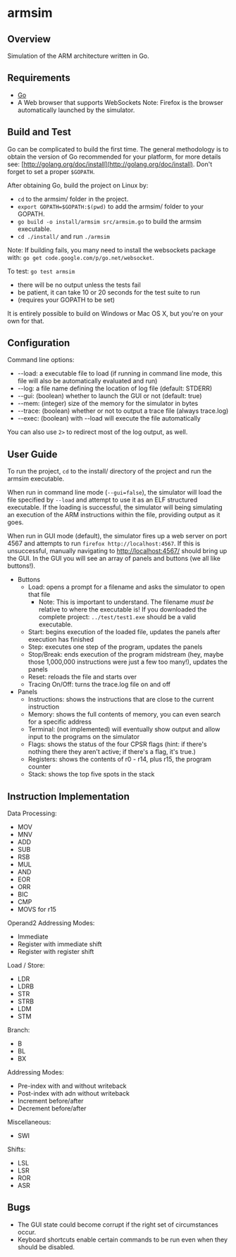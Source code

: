 armsim
======

Overview
--------

Simulation of the ARM architecture written in Go.

Requirements
------------

- [Go](http://www.golang.org/)
- A Web browser that supports WebSockets Note: Firefox is the browser
  automatically launched by the simulator.

Build and Test
-------------

Go can be complicated to build the first time. The general methodology is to
obtain the version of Go recommended for your platform, for more details see:
[http://golang.org/doc/install](http://golang.org/doc/install). Don't forget to
set a proper `$GOPATH`.

After obtaining Go, build the project on Linux by:
- `cd` to the armsim/ folder in the project.
- `export GOPATH=$GOPATH:$(pwd)` to add the armsim/ folder to your GOPATH.
- `go build -o install/armsim src/armsim.go` to build the armsim executable.
- `cd ./install/` and run `./armsim`

Note: If building fails, you many need to install the websockets package with:
`go get code.google.com/p/go.net/websocket`.

To test: `go test armsim`
  - there will be no output unless the tests fail
  - be patient, it can take 10 or 20 seconds for the test suite to run
  - (requires your GOPATH to be set)

It is entirely possible to build on Windows or Mac OS X, but you're on your own
for that.

Configuration
-------------

Command line options:
- --load: a executable file to load (if running in command line mode, this file
  will also be automatically evaluated and run)
- --log: a file name defining the location of log file (default: STDERR)
- --gui: (boolean) whether to launch the GUI or not (default: true)
- --mem: (integer) size of the memory for the simulator in bytes
- --trace: (boolean) whether or not to output a trace file (always trace.log)
- --exec: (boolean) with --load will execute the file automatically

You can also use `2>` to redirect most of the log output, as well.

User Guide
---------

To run the project, `cd` to the install/ directory of the project and
run the armsim executable.

When run in command line mode (`--gui=false`), the simulator will load the file
specified by `--load` and attempt to use it as an ELF structured executable. If
the loading is successful, the simulator will being simulating an execution of
the ARM instructions within the file, providing output as it goes.

When run in GUI mode (default), the simulator fires up a web server on port 4567
and attempts to run `firefox http://localhost:4567`. If this is unsuccessful,
manually navigating to [http://localhost:4567/](http://localhost:4567/) should
bring up the GUI. In the GUI you will see an array of panels and buttons (we
all like buttons!).

- Buttons
  - Load: opens a prompt for a filename and asks the simulator to open that file
    - Note: This is important to understand. The filename *must be* relative to where the
    executable is! If you downloaded the complete project: `../test/test1.exe`
    should be a valid executable.
  - Start: begins execution of the loaded file, updates the panels after execution
    has finished
  - Step: executes one step of the program, updates the panels
  - Stop/Break: ends execution of the program midstream (hey, maybe those 1,000,000
    instructions were just a few too many!), updates the panels
  - Reset: reloads the file and starts over
  - Tracing On/Off: turns the trace.log file on and off
- Panels
  - Instructions: shows the instructions that are close to the current instruction
  - Memory: shows the full contents of memory, you can even search for a specific
    address
  - Terminal: (not implemented) will eventually show output and allow input to
    the programs on the simulator
  - Flags: shows the status of the four CPSR flags (hint: if there's nothing there
    they aren't active; if there's a flag, it's true.)
  - Registers: shows the contents of r0 - r14, plus r15, the program counter
  - Stack: shows the top five spots in the stack

Instruction Implementation
--------------------------

Data Processing:
- MOV
- MNV
- ADD
- SUB
- RSB
- MUL
- AND
- EOR
- ORR
- BIC
- CMP
- MOVS for r15

Operand2 Addressing Modes:
- Immediate
- Register with immediate shift
- Register with register shift

Load / Store:
- LDR
- LDRB
- STR
- STRB
- LDM
- STM

Branch:
- B
- BL
- BX

Addressing Modes:
- Pre-index with and without writeback
- Post-index with adn without writeback
- Increment before/after
- Decrement before/after

Miscellaneous:
- SWI

Shifts:
- LSL
- LSR
- ROR
- ASR

Bugs
----

- The GUI state could become corrupt if the right set of circumstances occur.
- Keyboard shortcuts enable certain commands to be run even when they should be
  disabled.
